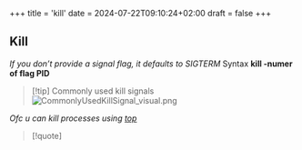 +++
title = 'kill'
date = 2024-07-22T09:10:24+02:00
draft = false
+++

## Kill
*If you don’t provide a signal flag, it defaults to SIGTERM*
Syntax **kill -numer of flag PID**
>[!tip] Commonly used kill signals
>![CommonlyUsedKillSignal_visual.png](/Notes/CommonlyUsedKillSignal_visual.png)

*Ofc u can kill processes using [top](/obisdian_ntoes/notes_obsidian/Linux/top.md)*

>[!quote] 